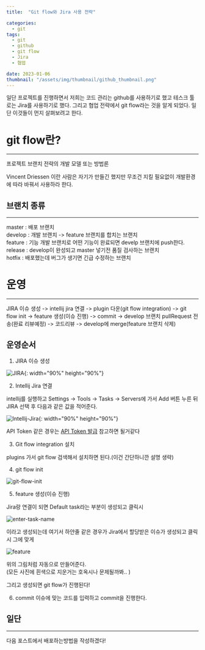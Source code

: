 ```yaml
---
title:  "Git flow와 Jira 사용 전략"

categories:
  - git
tags:
  - git 
  - github
  - git flow 
  - Jira
  - 협업

date: 2023-01-06
thumbnail: "/assets/img/thumbnail/github_thumbnail.png"
---
```



일단 프로젝트를 진행하면서 저희는 코드 관리는 github를 사용하기로 했고
테스크 툴로는 Jira를 사용하기로 했다. 그리고 협업 전략에서
git flow라는 것을 알게 되었다. 일단 이것들이 먼지 살펴보려고 한다.


# git flow란?
---
프로젝트 브랜치 전략의 개발 모델 또는 방법론  

Vincent Driessen 이란 사람은
자기가 만들긴 했지만 무조건 지킬 필요없이 개발환경에 따라 바꿔서 사용하라 한다.


## 브랜치 종류  
---
master : 배포 브랜치  
develop : 개발 브랜치 -> feature 브랜치를 합치는 브랜치  
feature : 기능 개발 브랜치로 어떤 기능이 완료되면 develp 브랜치에 push한다.  
release : develop이 완성되고 master 넣기전 품질 검사하는 브랜치  
hotfix : 배포했는데 버그가 생기면 긴급 수정하는 브랜치  


# 운영
---

JIRA 이슈 생성 -> intellij jira 연결 -> plugin 다운(git flow integration) -> git flow init -> feature 생성(이슈 진행) -> commit -> develop 브랜치 pullRequest 전송(완료 리뷰예정) -> 코드리뷰 -> develop에 merge(feature 브랜치 삭제)

## 운영순서

1) JIRA 이슈 생성  

  ![JIRA](/img/posts/git-flow/JIRA.PNG){: width="90%" height="90%"}

2) Intellij Jira 연결

intellij를 실행하고 Settings -> Tools -> Tasks -> Servers에 가서 Add 버튼 누른 뒤 JIRA 선택 후 다음과 같은 값을 적어준다.

![Intellij-Jira](/img/posts/git-flow/intellij-jira.PNG){: width="90%" height="90%"}

API Token 같은 경우는 [API Token 발급](https://confluence.atlassian.com/cloud/api-tokens-938839638.html) 참고하면 될거같다

3) Git flow integration 설치  

plugins 가서 git flow 검색해서 설치하면 된다.(이건 간단하니깐 설명 생략)


4) git flow init  

![git-flow-init](/img/posts/git-flow/git-flow-init.PNG)  

5) feature 생성(이슈 진행)  

Jira랑 연결이 되면 Default task라는 부분이 생성되고 클릭시  

![enter-task-name](/img/posts/git-flow/enter-task-name.png)  

이라고 생성되는데 여기서 하얀줄 같은 경우가 Jira에서 할당받은 이슈가 생성되고 클릭시 그에 맞게

![feature](/img/posts/git-flow/feature.PNG)  

위의 그림처럼 자동으로 만들어준다.  
(모든 사진에 흰색으로 지운거는 호옥시나 문제될까봐.. )  

그리고 생성되면 git flow가 진행된다!

6) commit
이슈에 맞는 코드를 입력하고 commit을 진행한다.


## 일단  
---   
다음 포스트에서 배포하는방법을 작성하겠다!
